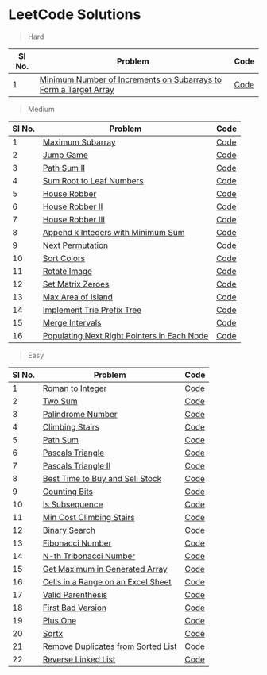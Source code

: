 # LeetCode Solutions

> Hard

| Sl No. | Problem                                                                                                                                                             | Code                                                                                         |
|--------|---------------------------------------------------------------------------------------------------------------------------------------------------------------------|----------------------------------------------------------------------------------------------|
| 1      | [Minimum Number of Increments on Subarrays to Form a Target Array](https://leetcode.com/problems/minimum-number-of-increments-on-subarrays-to-form-a-target-array/) | [Code](./src/minimum_number_of_increments_on_subarrays_to_form_a_target_array/Solution.java) |



> Medium

| Sl No. | Problem                                                                                                                   | Code                                                                    |
|--------|---------------------------------------------------------------------------------------------------------------------------|-------------------------------------------------------------------------|
| 1      | [Maximum Subarray](https://leetcode.com/problems/maximum-subarray/)                                                       | [Code](./src/maximum_subarray/Solution.java)                            |
| 2      | [Jump Game](https://leetcode.com/problems/jump-game/)                                                                     | [Code](./src/jump_game/Solution.java)                                   |
| 3      | [Path Sum II](https://leetcode.com/problems/path-sum-ii/)                                                                 | [Code](./src/path_sum_ii/Solution.java)                                 |
| 4      | [Sum Root to Leaf Numbers](https://leetcode.com/problems/sum-root-to-leaf-numbers/)                                       | [Code](./src/sum_root_to_leaf_numbers/Solution.java)                    |
| 5      | [House Robber](https://leetcode.com/problems/house-robber/)                                                               | [Code](./src/house_robber/Solution.java)                                |
| 6      | [House Robber II](https://leetcode.com/problems/house-robber-ii/)                                                         | [Code](./src/house_robber_ii/Solution.java)                             |
| 7      | [House Robber III](https://leetcode.com/problems/house-robber-iii/)                                                       | [Code](./src/house_robber_iii/Solution.java)                            |
| 8      | [Append k Integers with Minimum Sum](https://leetcode.com/problems/append-k-integers-with-minimal-sum/)                   | [Code](./src/append_k_integers_with_minimal_sum/Solution.java)          |
| 9      | [Next Permutation](https://leetcode.com/problems/next-permutation/)                                                       | [Code](./src/next_permutation/Solution.java)                            |
| 10     | [Sort Colors](https://leetcode.com/problems/sort-colors/)                                                                 | [Code](./src/sort_colors/Solution.java)                                 |
| 11     | [Rotate Image](https://leetcode.com/problems/rotate-image/)                                                               | [Code](./src/rotate_image/Solution.java)                                |
| 12     | [Set Matrix Zeroes](https://leetcode.com/problems/set-matrix-zeroes/)                                                     | [Code](./src/set_matrix_zeroes/Solution.java)                           |
| 13     | [Max Area of Island](https://leetcode.com/problems/max-area-of-island/)                                                   | [Code](./src/max_area_of_island/Solution.java)                          |
| 14     | [Implement Trie Prefix Tree](https://leetcode.com/problems/implement-trie-prefix-tree/)                                   | [Code](./src/implement_trie_prefix_tree/Trie.java)                      |
| 15     | [Merge Intervals](https://leetcode.com/problems/merge-intervals/)                                                         | [Code](./src/merge_intervals/Solution.java)                             |
| 16     | [Populating Next Right Pointers in Each Node](https://leetcode.com/problems/populating-next-right-pointers-in-each-node/) | [Code](./src/populating_next_right_pointers_in_each_node/Solution.java) |

> Easy

| Sl No. | Problem                                                                                                 | Code                                                           |
|--------|---------------------------------------------------------------------------------------------------------|----------------------------------------------------------------|
| 1      | [Roman to Integer](https://leetcode.com/problems/roman-to-integer)                                      | [Code](./src/roman_to_integer/Solution.java)                   |
| 2      | [Two Sum](https://leetcode.com/problems/two-sum)                                                        | [Code](./src/two_sum/Solution.java)                            |
| 3      | [Palindrome Number](https://leetcode.com/problems/palindrome-number/)                                   | [Code](./src/palindrome_number/Solution.java)                  |
| 4      | [Climbing Stairs](https://leetcode.com/problems/climbing-stairs/)                                       | [Code](./src/climbing_stairs/Solution.java)                    |
| 5      | [Path Sum](https://leetcode.com/problems/path-sum/)                                                     | [Code](./src/path_sum/Solution.java)                           | 
| 6      | [Pascals Triangle](https://leetcode.com/problems/pascals-triangle/)                                     | [Code](./src/pascals_triangle/Solution.java)                   | 
| 7      | [Pascals Triangle II](https://leetcode.com/problems/pascals-triangle-ii/)                               | [Code](./src/pascals_triangle_ii/Solution.java)                | 
| 8      | [Best Time to Buy and Sell Stock](https://leetcode.com/problems/best-time-to-buy-and-sell-stock/)       | [Code](./src/best_time_to_buy_and_sell_stock/Solution.java)    | 
| 9      | [Counting Bits](https://leetcode.com/problems/counting-bits/)                                           | [Code](./src/counting_bits/Solution.java)                      | 
| 10     | [Is Subsequence](https://leetcode.com/problems/is-subsequence/)                                         | [Code](./src/is_subsequence/Solution.java)                     | 
| 11     | [Min Cost Climbing Stairs](https://leetcode.com/problems/min-cost-climbing-stairs/)                     | [Code](./src/min_cost_climbing_stairs/Solution.java)           | 
| 12     | [Binary Search](https://leetcode.com/problems/binary-search/)                                           | [Code](./src/binary_search/Solution.java)                      | 
| 13     | [Fibonacci Number](https://leetcode.com/problems/fibonacci-number/)                                     | [Code](./src/fibonacci_number/Solution.java)                   | 
| 14     | [N-th Tribonacci Number](https://leetcode.com/problems/n-th-tribonacci-number/)                         | [Code](./src/n_th_tribonacci_number/Solution.java)             | 
| 15     | [Get Maximum in Generated Array](https://leetcode.com/problems/get-maximum-in-generated-array/)         | [Code](./src/get_maximum_in_generated_array/Solution.java)     | 
| 16     | [Cells in a Range on an Excel Sheet](https://leetcode.com/problems/cells-in-a-range-on-an-excel-sheet/) | [Code](./src/cells_in_a_range_on_an_excel_sheet/Solution.java) | 
| 17     | [Valid Parenthesis](https://leetcode.com/problems/valid-parentheses/)                                   | [Code](./src/valid_parentheses/Solution.java)                  | 
| 18     | [First Bad Version](https://leetcode.com/problems/first-bad-version/)                                   | [Code](./src/first_bad_version/Solution.java)                  | 
| 19     | [Plus One](https://leetcode.com/problems/plus-one/)                                                     | [Code](./src/plus_one/Solution.java)                           | 
| 20     | [Sqrtx](https://leetcode.com/problems/sqrtx/)                                                           | [Code](./src/sqrtx/Solution.java)                              | 
| 21     | [Remove Duplicates from Sorted List](https://leetcode.com/problems/remove-duplicates-from-sorted-list/) | [Code](./src/remove_duplicates_from_sorted_list/Solution.java) | 
| 22     | [Reverse Linked List](https://leetcode.com/problems/reverse-linked-list/)                               | [Code](./src/reverse_linked_list/Solution.java)                | 

